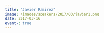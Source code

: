 ```yaml
---
title: "Javier Ramirez"
image: /images/speakers/2017/03/javier1.png
date: 2017-03-16
event-: true
---
```



